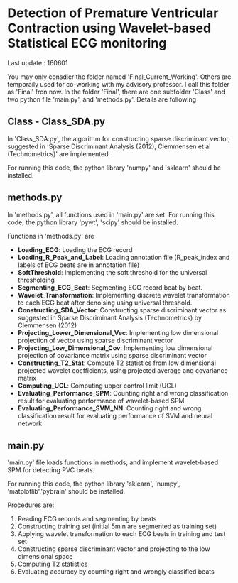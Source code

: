 # Detection of Premature Ventricular Contraction using Wavelet-based Statistical ECG monitoring
Last update : 160601

You may only consdier the folder named 'Final_Current_Working'. Others are temporaily used for co-working with my advisory professor. I call this folder as 'Final' fron now. 
In the folder 'Final', there are one subfolder 'Class' and two python file 'main.py', and 'methods.py'. Details are following

## Class - Class_SDA.py
In 'Class_SDA.py', the algorithm for constructing sparse discriminant vector, suggested in 'Sparse Discriminant Analysis (2012), Clemmensen et al (Technometrics)' are implemented.
 
For running this code, the python library 'numpy' and 'sklearn' should be installed. 

## methods.py 
In 'methods.py', all functions used in 'main.py' are set. 
For running this code, the python library 'pywt', 'scipy' should be installed. 


Functions in 'methods.py' are 

 * __Loading_ECG__: Loading the ECG record 
 * __Loading_R_Peak_and_Label__: Loading annotation file (R_peak_index and labels of ECG beats are in annotation file)
 * __SoftThreshold__: Implementing the soft threshold for the universal thresholding
 * __Segmenting_ECG_Beat__: Segmenting ECG record beat by beat. 
 * __Wavelet_Transformation__: Implementing discrete wavelet transformation to each ECG beat after denoising using universal threshold.
 * __Constructing_SDA_Vector__: Constructing sparse discriminant vector as suggested in Sparse Discriminant Analysis (Technometrics) by Clemmensen (2012)
 * __Projecting_Lower_Dimensional_Vec__: Implementing low dimensional projection of vector using sparse discriminant vector
 * __Projecting_Low_Dimensional_Cov__: Implementing low dimensional projection of covariance matrix using sparse discriminant vector
 * __Constructing_T2_Stat__: Compute T2 statistics from low dimensional projected wavelet coefficients, using projected average and covariance matrix
 * __Computing_UCL__: Computing upper control limit (UCL)
 * __Evaluating_Performance_SPM__: Counting right and wrong classification result for evaluating performance of wavelet-based SPM
 * __Evaluating_Performance_SVM_NN__: Counting right and wrong classification result for evaluating performance of SVM and neural network

## main.py
'main.py' file loads functions in methods, and implement wavelet-based SPM for detecting PVC beats.

For running this code, the python library 'sklearn', 'numpy', 'matplotlib','pybrain' should be installed.


Procedures are: 

1. Reading ECG records and segmenting by beats
2. Constructing training set (initial 5min are segmented as training set) 
3. Applying wavelet transformation to each ECG beats in training and test set
4. Constructing sparse discriminant vector and projecting to the low dimensional space
5. Computing T2 statistics
6. Evaluating accuracy by counting right and wrongly classified beats
